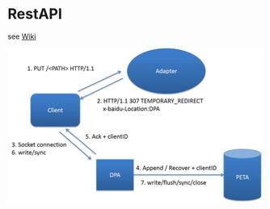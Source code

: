 RestAPI
=======

see [Wiki](https://github.com/shadowofs/RestAPI/wiki/%E5%88%86%E5%B8%83%E5%BC%8F%E6%96%87%E4%BB%B6%E7%B3%BB%E7%BB%9F%E5%B9%B3%E5%8F%B0%E5%8C%96API%E5%8D%8F%E8%AE%AE%E8%AE%BE%E8%AE%A1%E6%96%87%E6%A1%A3)

![](https://raw.githubusercontent.com/shadowofs/RestAPI/master/album/Workflow.jpg)
